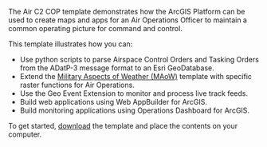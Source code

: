 <p>The Air C2 COP template demonstrates how the ArcGIS Platform can be used to create maps and apps for an Air Operations Officer to maintain a common operating picture for command and control.</p>	
<p>This template illustrates how you can:</p>
<ul>
  <li>Use python scripts to parse Airspace Control Orders and Tasking Orders from the ADatP-3 message format to an Esri GeoDatabase.</li>
  <li>Extend the <a href="/defense/help/maow/" target="_blank">Military Aspects of Weather (MAoW)</a> template with specific raster functions for Air Operations.</li>
  <li>Use the Geo Event Extension to monitor and process live track feeds.</li>
  <li>Build web applications using Web AppBuilder for ArcGIS.</li>
  <li>Build monitoring applications using Operations Dashboard for ArcGIS.</li>
</ul>
<p>To get started, <a href="" target="_blank">download</a> the template and place the contents on your computer.</p>